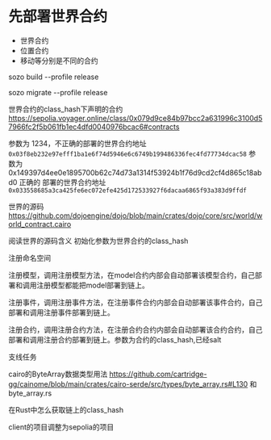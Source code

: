 # 先部署世界合约

- 世界合约
- 位置合约
- 移动等分别是不同的合约


sozo build --profile release

sozo migrate --profile release

世界合约的class_hash下声明的合约 https://sepolia.voyager.online/class/0x079d9ce84b97bcc2a631996c3100d57966fc2f5b061fb1ec4dfd0040976bcac6#contracts



参数为 1234，不正确的部署的世界合约地址 `0x03f8eb232e97efff1ba1e6f74d5946e6c6749b199486336fec4fd77734dcac58`
参数为 0x149397d4ee0e1895700b62c74d73a1314f53924b1f76d9cd2cf4d865c18abd0 正确的 部署的世界合约地址 `0x033558685a3ca425fe6ec072efe425d172533927f6dacaa6865f93a383d9ffdf`

世界的源码 https://github.com/dojoengine/dojo/blob/main/crates/dojo/core/src/world/world_contract.cairo

阅读世界的源码含义 初始化参数为世界合约的class_hash


注册命名空间

注册模型，调用注册模型方法，在model合约内部会自动部署该模型合约，自己部署和调用注册模型都能把model部署到链上。

注册事件，调用注册事件方法，在注册事件合约内部会自动部署该事件合约，自己部署和调用注册事件部署到链上。

注册合约，调用注册合约方法，在注册合约合约内部会自动部署该合约合约，自己部署和调用注册合约部署到链上。参数为合约的class_hash,已经salt




支线任务

cairo的ByteArray数据类型用法  https://github.com/cartridge-gg/cainome/blob/main/crates/cairo-serde/src/types/byte_array.rs#L130
和 byte_array.rs


在Rust中怎么获取链上的class_hash


client的项目调整为sepolia的项目



